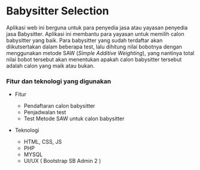 # Babysitter Selection

Aplikasi web ini berguna untuk para penyedia jasa atau yayasan penyedia jasa Babysitter. Aplikasi ini membantu para yayasan untuk memilih calon babysitter yang baik. Para babysitter yang sudah terdaftar akan diikutsertakan dalam beberapa test, lalu dihitung nilai bobotnya dengan menggunakan metode SAW (*Simple Additive Weighting*), yang nantinya total nilai bobot tersebut akan menentukan apakah calon babysitter tersebut adalah calon yang maik atau bukan.

### Fitur dan teknologi yang digunakan
* Fitur
	* Pendaftaran calon babysitter
	* Penjadwalan test
	* Test Metode SAW untuk calon babysitter
	
* Teknologi
	* HTML, CSS, JS 
	* PHP
	* MYSQL
	* UI/UX ( Bootstrap SB Admin 2 )
